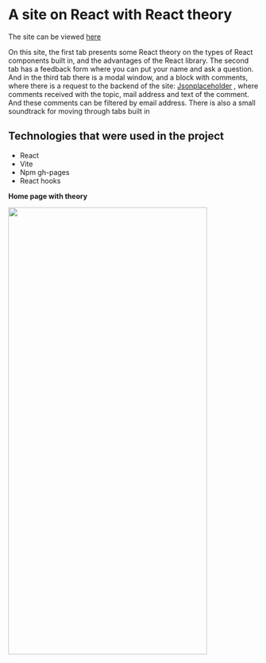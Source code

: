 # A site on React with React theory

The site can be viewed [here](https://dimakichigin.github.io/react-theory-site/) 

On this site, the first tab presents some React theory on the types of React components built in, and the advantages of the React library.
The second tab has a feedback form where you can put your name and ask a question. 
And in the third tab there is a modal window, and a block with comments, where there is a request to the backend of the site: [Jsonplaceholder](https://jsonplaceholder.typicode.com/) , where comments received with the topic, mail address and text of the comment. And these comments can be filtered by email address.
There is also a small soundtrack for moving through tabs built in

## Technologies that were used in the project

- React
- Vite
- Npm gh-pages
- React hooks

**Home page with theory**

<img src="https://github.com/user-attachments/assets/9cf46864-bd28-4ea7-9032-41ff383baa77" width="400" height="900">
